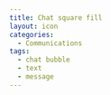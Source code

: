 ```yaml
---
title: Chat square fill
layout: icon
categories:
  - Communications
tags:
  - chat bubble
  - text
  - message
---
```

